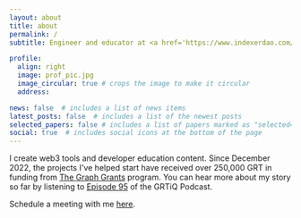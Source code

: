 ```yaml
---
layout: about
title: about
permalink: /
subtitle: Engineer and educator at <a href='https://www.indexerdao.com/'>IndexerDAO</a>.

profile:
  align: right
  image: prof_pic.jpg
  image_circular: true # crops the image to make it circular
  address:

news: false  # includes a list of news items
latest_posts: false  # includes a list of the newest posts
selected_papers: false # includes a list of papers marked as "selected={true}"
social: true  # includes social icons at the bottom of the page
---
```


I create web3 tools and developer education content. Since December 2022, the projects I've helped start have received over 250,000 GRT in funding from [The Graph Grants](https://thegraph.com/ecosystem/grants/) program. You can hear more about my story so far by listening to [Episode 95](https://www.grtiq.com/grtiq-podcast-95-alex-pakalniskis/) of the GRTiQ Podcast. 

Schedule a meeting with me [here](https://calendly.com/alexpakalniskis3/30min).
